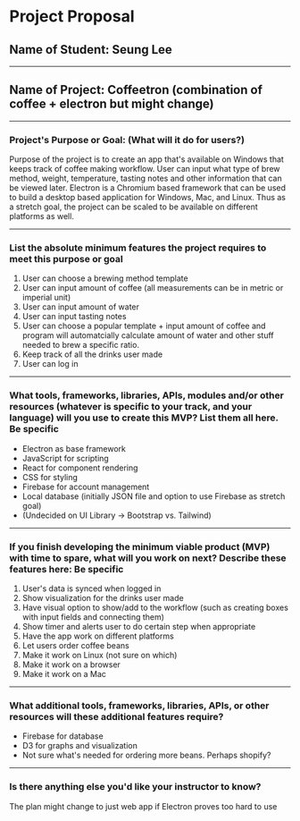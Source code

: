 # Project Proposal

## Name of Student: Seung Lee

---

## Name of Project: Coffeetron (combination of coffee + electron but might change)

---

### Project's Purpose or Goal: (What will it do for users?)

Purpose of the project is to create an app that's available on Windows that keeps track of coffee making workflow. User can input what type of brew method, weight, temperature, tasting notes and other information that can be viewed later. Electron is a Chromium based framework that can be used to build a desktop based application for Windows, Mac, and Linux. Thus as a stretch goal, the project can be scaled to be available on different platforms as well.

---

### List the absolute minimum features the project requires to meet this purpose or goal

  1. User can choose a brewing method template
  2. User can input amount of coffee
    (all measurements can be in metric or imperial unit)
  3. User can input amount of water
  4. User can input tasting notes
  5. User can choose a popular template + input amount of coffee and program will automatcially calculate amount of water and other stuff needed to brew a specific ratio.
  6. Keep track of all the drinks user made
  7. User can log in

---

### What tools, frameworks, libraries, APIs, modules and/or other resources (whatever is specific to your track, and your language) will you use to create this MVP? List them all here. Be specific

* Electron as base framework
* JavaScript for scripting
* React for component rendering
* CSS for styling
* Firebase for account management
* Local database (initially JSON file and option to use Firebase as stretch goal)
* (Undecided on UI Library -> Bootstrap vs. Tailwind)

---

### If you finish developing the minimum viable product (MVP) with time to spare, what will you work on next? Describe these features here: Be specific

  1. User's data is synced when logged in
  2. Show visualization for the drinks user made
  3. Have visual option to show/add to the workflow
    (such as creating boxes with input fields and connecting them)
  4. Show timer and alerts user to do certain step when appropriate
  5. Have the app work on different platforms
  6. Let users order coffee beans
  7. Make it work on Linux (not sure on which)
  8. Make it work on a browser
  9. Make it work on a Mac

---

### What additional tools, frameworks, libraries, APIs, or other resources will these additional features require?

* Firebase for database
* D3 for graphs and visualization
* Not sure what's needed for ordering more beans. Perhaps shopify?

---

### Is there anything else you'd like your instructor to know?

  The plan might change to just web app if Electron proves too hard to use
